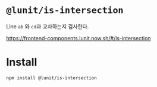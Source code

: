 # `@lunit/is-intersection`

Line `ab` 와 `cd`과 교차하는지 검사한다.

<https://frontend-components.lunit.now.sh/#/is-intersection>

# Install

```sh
npm install @lunit/is-intersection
```